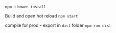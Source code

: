 
`npm i`
`bower install`

Build and open hot reload
`npm start`

compile for prod - export in `dist` folder
`npm run dist`
